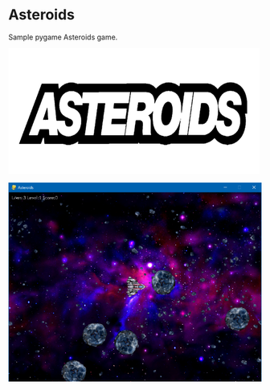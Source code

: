 # Asteroids

Sample pygame Asteroids game. 

![Logo](images/asteroids.png)

![Screen shoot](images/screenshoot.png)

